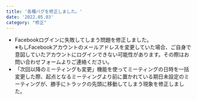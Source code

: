 ```yaml
---
title: '各種バグを修正しました。'
date: '2022.05.03'
category: "修正"
---
```

- Facebookログインに失敗してしまう問題を修正しました。<br>
※もしFacebookアカウントのメールアドレスを変更していた場合、ご自身で意図していたアカウントにログインできない可能性があります。その際はお問い合わせフォームよりご連絡ください。
- 「次回以降のミーティングも変更」機能を使ってミーティングの日時を一括変更した際、起点となるミーティングより前に置かれている期日未設定のミーティングが、勝手にトラックの先頭に移動してしまう現象を修正しました。
